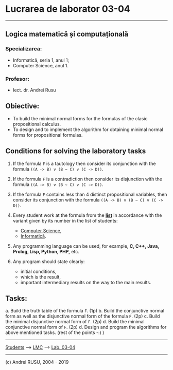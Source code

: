 # Lucrarea de laborator 03-04

---

## Logica matematică și computațională

### Specializarea: 

* Informatică, seria 1, anul 1; 
* Computer Science, anul 1.

### Profesor:

* lect. dr. Andrei Rusu

## Obiective:
* To build the minimal normal forms for the formulas of the clasic propositional calculus. 
* To design and to implement the algorithm for obtaining minimal normal forms for propositional formulas.

## Conditions for solving the laboratory tasks

1. If the formula `F` is a tautology then consider its conjunction with the formula `((A -> B) v (B ~ C) v (C -> D))`. 
2. If the formula `F` is a contradiction then consider its disjunction with the formula `((A -> B) v (B ~ C) v (C -> D))`. 

2. If the formula `F` contains less than 4 distinct propositional variables, then consider its conjunction with the formula `((A -> B) v (B ~ C) v (C -> D))`.

4. Every student work at the formula from the **[list](./LC_Lab_01_Lista_formule.html)**  in accordance with the variant given by its number in the list of students:
   * [Computer Science](./cs1.html),
   * [Informatică](./info1s1.html). 
5. Any programming language can be used, for example, **C, C++, Java, Prolog, Lisp, Python, PHP,** etc.
6. Any program should state clearly:
   - initial conditions,
   - which is the result,
   - important intermediary results on the way to the main results. 

## Tasks:

a. Build the truth table of the formula `F`. (1p)
b. Build the conjunctive normal form  as well as the disjunctive normal form of the formula `F`. (2p)
c. Build the minimal disjunctive normal form of `F`. (2p)
d. Build the minimal conjunctive normal form of `F`. (2p)
d. Design and program the algorithms for above mentioned tasks. (rest of the points -:) )


---

[Students](./) --> [LMC](./index-LC-cs1.html) --> [Lab. 03-04]()

---

(c) Andrei RUSU, 2004 - 2019
